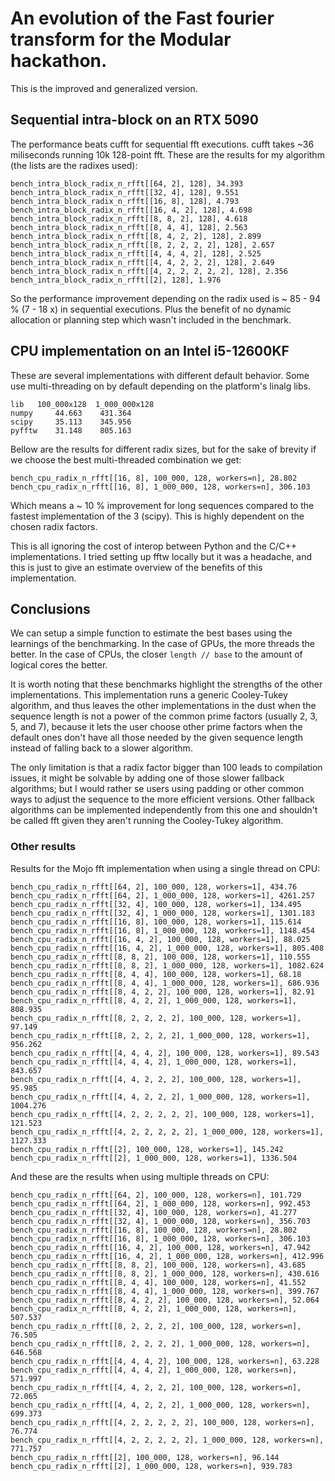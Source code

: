 # An evolution of the Fast fourier transform for the Modular hackathon.

This is the improved and generalized version.

## Sequential intra-block on an RTX 5090

The performance beats cufft for sequential fft executions.
cufft takes ~36 miliseconds running 10k 128-point fft. These are the results
for my algorithm (the lists are the radixes used):

```terminal
bench_intra_block_radix_n_rfft[[64, 2], 128], 34.393
bench_intra_block_radix_n_rfft[[32, 4], 128], 9.551
bench_intra_block_radix_n_rfft[[16, 8], 128], 4.793
bench_intra_block_radix_n_rfft[[16, 4, 2], 128], 4.698
bench_intra_block_radix_n_rfft[[8, 8, 2], 128], 4.618
bench_intra_block_radix_n_rfft[[8, 4, 4], 128], 2.563
bench_intra_block_radix_n_rfft[[8, 4, 2, 2], 128], 2.899
bench_intra_block_radix_n_rfft[[8, 2, 2, 2, 2], 128], 2.657
bench_intra_block_radix_n_rfft[[4, 4, 4, 2], 128], 2.525
bench_intra_block_radix_n_rfft[[4, 4, 2, 2, 2], 128], 2.649
bench_intra_block_radix_n_rfft[[4, 2, 2, 2, 2, 2], 128], 2.356
bench_intra_block_radix_n_rfft[[2], 128], 1.976
```

So the performance improvement depending on the radix used is ~ 85 - 94 %
(7 - 18 x) in sequential executions. Plus the benefit of no dynamic
allocation or planning step which wasn't included in the benchmark.

## CPU implementation on an Intel i5-12600KF

These are several implementations with different default behavior. Some use
multi-threading on by default depending on the platform's linalg libs.

```terminal
lib   100_000x128  1_000_000x128
numpy     44.663    431.364
scipy     35.113    345.956
pyfftw    31.148    805.163
```

Bellow are the results for different radix sizes, but for the sake of brevity
if we choose the best multi-threaded combination we get:

```terminal
bench_cpu_radix_n_rfft[[16, 8], 100_000, 128, workers=n], 28.802
bench_cpu_radix_n_rfft[[16, 8], 1_000_000, 128, workers=n], 306.103
```

Which means a ~ 10 % improvement for long sequences compared to the fastest
implementation of the 3 (scipy). This is highly dependent on the chosen radix
factors.

This is all ignoring the cost of interop between Python and the C/C++
implementations. I tried setting up fftw locally but it was a headache, and
this is just to give an estimate overview of the benefits of this
implementation.

## Conclusions

We can setup a simple function to estimate the best bases using the learnings
of the benchmarking. In the case of GPUs, the more threads the better. In the
case of CPUs, the closer `length // base` to the amount of logical
cores the better.

It is worth noting that these benchmarks highlight the strengths of the other
implementations. This implementation runs a generic Cooley-Tukey algorithm, and
thus leaves the other implementations in the dust when the sequence length is
not a power of the common prime factors (usually 2, 3, 5, and 7), because it
lets the user choose other prime factors when the default ones don't have all
those needed by the given sequence length instead of falling back to a slower
algorithm.

The only limitation is that a radix factor bigger than 100 leads to compilation
issues, it might be solvable by adding one of those slower fallback algorithms;
but I would rather se users using padding or other common ways to adjust the
sequence to the more efficient versions. Other fallback algorithms can be
implemented independently from this one and shouldn't be called fft given they
aren't running the Cooley-Tukey algorithm.

### Other results

Results for the Mojo fft implementation when using a single thread on CPU:

```terminal
bench_cpu_radix_n_rfft[[64, 2], 100_000, 128, workers=1], 434.76
bench_cpu_radix_n_rfft[[64, 2], 1_000_000, 128, workers=1], 4261.257
bench_cpu_radix_n_rfft[[32, 4], 100_000, 128, workers=1], 134.495
bench_cpu_radix_n_rfft[[32, 4], 1_000_000, 128, workers=1], 1301.183
bench_cpu_radix_n_rfft[[16, 8], 100_000, 128, workers=1], 115.614
bench_cpu_radix_n_rfft[[16, 8], 1_000_000, 128, workers=1], 1148.454
bench_cpu_radix_n_rfft[[16, 4, 2], 100_000, 128, workers=1], 88.025
bench_cpu_radix_n_rfft[[16, 4, 2], 1_000_000, 128, workers=1], 805.408
bench_cpu_radix_n_rfft[[8, 8, 2], 100_000, 128, workers=1], 110.555
bench_cpu_radix_n_rfft[[8, 8, 2], 1_000_000, 128, workers=1], 1082.624
bench_cpu_radix_n_rfft[[8, 4, 4], 100_000, 128, workers=1], 68.18
bench_cpu_radix_n_rfft[[8, 4, 4], 1_000_000, 128, workers=1], 686.936
bench_cpu_radix_n_rfft[[8, 4, 2, 2], 100_000, 128, workers=1], 82.91
bench_cpu_radix_n_rfft[[8, 4, 2, 2], 1_000_000, 128, workers=1], 808.935
bench_cpu_radix_n_rfft[[8, 2, 2, 2, 2], 100_000, 128, workers=1], 97.149
bench_cpu_radix_n_rfft[[8, 2, 2, 2, 2], 1_000_000, 128, workers=1], 956.262
bench_cpu_radix_n_rfft[[4, 4, 4, 2], 100_000, 128, workers=1], 89.543
bench_cpu_radix_n_rfft[[4, 4, 4, 2], 1_000_000, 128, workers=1], 843.657
bench_cpu_radix_n_rfft[[4, 4, 2, 2, 2], 100_000, 128, workers=1], 95.985
bench_cpu_radix_n_rfft[[4, 4, 2, 2, 2], 1_000_000, 128, workers=1], 1004.276
bench_cpu_radix_n_rfft[[4, 2, 2, 2, 2, 2], 100_000, 128, workers=1], 121.523
bench_cpu_radix_n_rfft[[4, 2, 2, 2, 2, 2], 1_000_000, 128, workers=1], 1127.333
bench_cpu_radix_n_rfft[[2], 100_000, 128, workers=1], 145.242
bench_cpu_radix_n_rfft[[2], 1_000_000, 128, workers=1], 1336.504
```

And these are the results when using multiple threads on CPU:

```terminal
bench_cpu_radix_n_rfft[[64, 2], 100_000, 128, workers=n], 101.729
bench_cpu_radix_n_rfft[[64, 2], 1_000_000, 128, workers=n], 992.453
bench_cpu_radix_n_rfft[[32, 4], 100_000, 128, workers=n], 41.277
bench_cpu_radix_n_rfft[[32, 4], 1_000_000, 128, workers=n], 356.703
bench_cpu_radix_n_rfft[[16, 8], 100_000, 128, workers=n], 28.802
bench_cpu_radix_n_rfft[[16, 8], 1_000_000, 128, workers=n], 306.103
bench_cpu_radix_n_rfft[[16, 4, 2], 100_000, 128, workers=n], 47.942
bench_cpu_radix_n_rfft[[16, 4, 2], 1_000_000, 128, workers=n], 412.996
bench_cpu_radix_n_rfft[[8, 8, 2], 100_000, 128, workers=n], 43.685
bench_cpu_radix_n_rfft[[8, 8, 2], 1_000_000, 128, workers=n], 430.616
bench_cpu_radix_n_rfft[[8, 4, 4], 100_000, 128, workers=n], 41.552
bench_cpu_radix_n_rfft[[8, 4, 4], 1_000_000, 128, workers=n], 399.767
bench_cpu_radix_n_rfft[[8, 4, 2, 2], 100_000, 128, workers=n], 52.064
bench_cpu_radix_n_rfft[[8, 4, 2, 2], 1_000_000, 128, workers=n], 507.537
bench_cpu_radix_n_rfft[[8, 2, 2, 2, 2], 100_000, 128, workers=n], 76.505
bench_cpu_radix_n_rfft[[8, 2, 2, 2, 2], 1_000_000, 128, workers=n], 646.568
bench_cpu_radix_n_rfft[[4, 4, 4, 2], 100_000, 128, workers=n], 63.228
bench_cpu_radix_n_rfft[[4, 4, 4, 2], 1_000_000, 128, workers=n], 571.997
bench_cpu_radix_n_rfft[[4, 4, 2, 2, 2], 100_000, 128, workers=n], 72.065
bench_cpu_radix_n_rfft[[4, 4, 2, 2, 2], 1_000_000, 128, workers=n], 699.373
bench_cpu_radix_n_rfft[[4, 2, 2, 2, 2, 2], 100_000, 128, workers=n], 76.774
bench_cpu_radix_n_rfft[[4, 2, 2, 2, 2, 2], 1_000_000, 128, workers=n], 771.757
bench_cpu_radix_n_rfft[[2], 100_000, 128, workers=n], 96.144
bench_cpu_radix_n_rfft[[2], 1_000_000, 128, workers=n], 939.783
```
